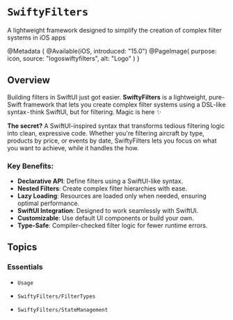 # ``SwiftyFilters``

A lightweight framework designed to simplify the creation of complex filter systems in iOS apps 


@Metadata {
    @Available(iOS, introduced: "15.0")
    @PageImage(
               purpose: icon,
               source: "logoswiftyfilters",
               alt: "Logo"
               )
}


## Overview

Building filters in SwiftUI just got easier. **SwiftyFilters** is a lightweight, pure-Swift framework that lets you create complex filter systems using a DSL-like syntax - think SwiftUI, but for filtering. Magic is here ✨

**The secret?** A SwiftUI-inspired syntax that transforms tedious filtering logic into clean, expressive code. Whether you're filtering aircraft by type, products by price, or events by date, SwiftyFilters lets you focus on what you want to achieve, while it handles the how.

### Key Benefits:
- **Declarative API**: Define filters using a SwiftUI-like syntax.
- **Nested Filters**: Create complex filter hierarchies with ease.
- **Lazy Loading**: Resources are loaded only when needed, ensuring optimal performance.
- **SwiftUI Integration**: Designed to work seamlessly with SwiftUI.
- **Customizable**: Use default UI components or build your own.
- **Type-Safe**: Compiler-checked filter logic for fewer runtime errors.


## Topics

### Essentials

- ``Usage``
- ``SwiftyFilters/FilterTypes``


- ``SwiftyFilters/StateManagement``

